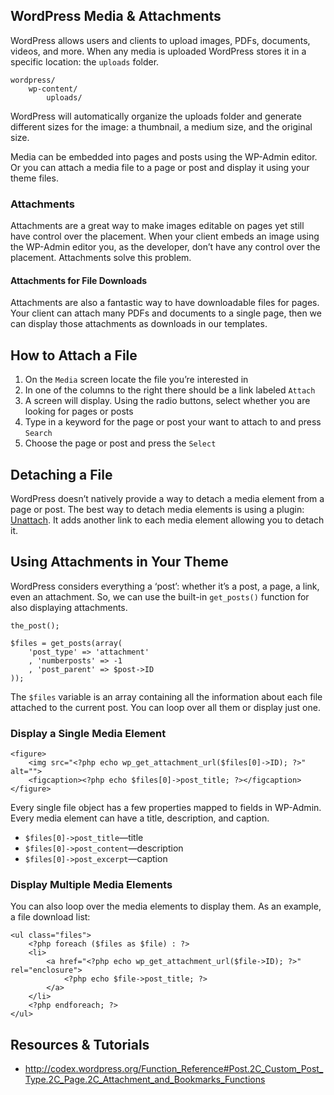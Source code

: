 ## WordPress Media & Attachments

WordPress allows users and clients to upload images, PDFs, documents, videos, and more. When any media is uploaded WordPress stores it in a specific location: the `uploads` folder.

	wordpress/
		wp-content/
			uploads/

WordPress will automatically organize the uploads folder and generate different sizes for the image: a thumbnail, a medium size, and the original size.

Media can be embedded into pages and posts using the WP-Admin editor. Or you can attach a media file to a page or post and display it using your theme files.

### Attachments

Attachments are a great way to make images editable on pages yet still have control over the placement. When your client embeds an image using the WP-Admin editor you, as the developer, don’t have any control over the placement. Attachments solve this problem.

#### Attachments for File Downloads

Attachments are also a fantastic way to have downloadable files for pages. Your client can attach many PDFs and documents to a single page, then we can display those attachments as downloads in our templates.

## How to Attach a File

1. On the `Media` screen locate the file you’re interested in
2. In one of the columns to the right there should be a link labeled `Attach`
3. A screen will display. Using the radio buttons, select whether you are looking for pages or posts
4. Type in a keyword for the page or post your want to attach to and press `Search`
5. Choose the page or post and press the `Select`

## Detaching a File

WordPress doesn’t natively provide a way to detach a media element from a page or post. The best way to detach media elements is using a plugin: [Unattach](http://wordpress.org/extend/plugins/unattach/). It adds another link to each media element allowing you to detach it.

## Using Attachments in Your Theme

WordPress considers everything a ‘post’: whether it’s a post, a page, a link, even an attachment. So, we can use the built-in `get_posts()` function for also displaying attachments.

	the_post();
	
	$files = get_posts(array(
		'post_type' => 'attachment'
		, 'numberposts' => -1
		, 'post_parent' => $post->ID
	));
		
The `$files` variable is an array containing all the information about each file attached to the current post. You can loop over all them or display just one.

### Display a Single Media Element

	<figure>
		<img src="<?php echo wp_get_attachment_url($files[0]->ID); ?>" alt="">
		<figcaption><?php echo $files[0]->post_title; ?></figcaption>
	</figure>

Every single file object has a few properties mapped to fields in WP-Admin. Every media element can have a title, description, and caption.

- `$files[0]->post_title`—title
- `$files[0]->post_content`—description
- `$files[0]->post_excerpt`—caption

### Display Multiple Media Elements

You can also loop over the media elements to display them. As an example, a file download list:

	<ul class="files">
		<?php foreach ($files as $file) : ?>
		<li>
			<a href="<?php echo wp_get_attachment_url($file->ID); ?>" rel="enclosure">
				<?php echo $file->post_title; ?>
			</a>
		</li>
		<?php endforeach; ?>
	</ul>

## Resources & Tutorials

- <http://codex.wordpress.org/Function_Reference#Post.2C_Custom_Post_Type.2C_Page.2C_Attachment_and_Bookmarks_Functions>